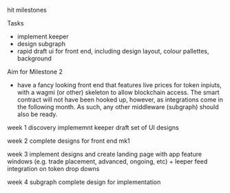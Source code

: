 hit milestones

Tasks

- implement keeper
- design subgraph
- rapid draft ui for front end, including design layout, colour pallettes, background

Aim for Milestone 2

- have a fancy looking front end that features live prices for token inpiuts, with a wagmi (or other) skeleton to allow blockchain access. The smart contract will not have been hooked up, however, as integrations come in the following month. As such, any other middleware (subgraph) should also be ready.

week 1
discovery
implememnt keeper
draft set of UI designs

week 2
complete designs for front end mk1

week 3
implement designs and create landing page with app feature windows (e.g. trade placement, advanced, ongoing, etc) + leeper feed integration on token drop downs

week 4
subgraph complete design for implementation
